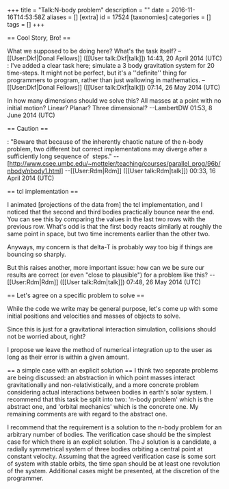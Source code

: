 +++
title = "Talk:N-body problem"
description = ""
date = 2016-11-16T14:53:58Z
aliases = []
[extra]
id = 17524
[taxonomies]
categories = []
tags = []
+++

== Cool Story, Bro! ==

What we supposed to be doing here? What's the task itself? –[[User:Dkf|Donal Fellows]] ([[User talk:Dkf|talk]]) 14:43, 20 April 2014 (UTC)
: I've added a clear task here; simulate a 3 body gravitation system for 20 time-steps. It might not be perfect, but it's a ''definite'' thing for programmers to program, rather than just wallowing in mathematics. –[[User:Dkf|Donal Fellows]] ([[User talk:Dkf|talk]]) 07:14, 26 May 2014 (UTC)

In how many dimensions should we solve this?  All masses at a point with no initial motion?  Linear?  Planar?  Three dimensional?  --LambertDW 01:53, 8 June 2014 (UTC)

== Caution ==

: "Beware that because of the inherently chaotic nature of the n-body problem, two different but correct implementations may diverge after a sufficiently long sequence of <math>\delta T</math> steps." -- [http://www.csee.umbc.edu/~motteler/teaching/courses/parallel_prog/96b/nbody/nbody1.html] --[[User:Rdm|Rdm]] ([[User talk:Rdm|talk]]) 00:33, 16 April 2014 (UTC)

== tcl implementation ==

I animated [projections of the data from] the tcl implementation, and I noticed that the second and third bodies practically bounce near the end. You can see this by comparing the values in the last two rows with the previous row. What's odd is that the first body reacts similarly at roughly the same point in space, but two time increments earlier than the other two.

Anyways, my concern is that delta-T is probably way too big if things are bouncing so sharply.

But this raises another, more important issue: how can we be sure our results are correct (or even "close to plausible") for a problem like this? --[[User:Rdm|Rdm]] ([[User talk:Rdm|talk]]) 07:48, 26 May 2014 (UTC)

== Let's agree on a specific problem to solve ==

While the code we write may be general purpose, let's come up with some initial positions and velocities and masses of objects to solve. 

Since this is just for a gravitational interaction simulation, collisions should not be worried about, right?

I propose we leave the method of numerical integration up to the user as long as their error is within a given amount.

== a simple case with an explicit solution ==
I think two separate problems are being discussed:  an abstraction in which point masses interact gravitationally and non-relativistically, and a more concrete problem considering actual interactions between bodies in earth's solar system.  I recommend that this task be split into two: 'n-body problem' which is the abstract one, and 'orbital mechanics' which is the concrete one.  My remaining comments are with regard to the abstract one. 

I recommend that the requirement is a solution to the n-body problem for an arbitrary number of bodies.  The verification case should be the simplest case for which there is an explicit solution.  The J solution is a candidate, a radially symmetrical system of three bodies orbiting a central point at constant velocity.  Assuming that the agreed verification case is some sort of system with stable orbits, the time span should be at least one revolution of the system.  Additional cases might be presented, at the discretion of the programmer.
